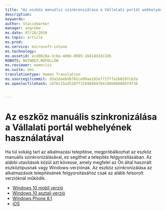 ```yaml
---
title: "Az eszköz manuális szinkronizálása a Vállalati portál webhelyének használatával | Microsoft Intune"
description: 
keywords: 
author: Staciebarker
manager: angrobe
ms.date: 07/28/2016
ms.topic: article
ms.prod: 
ms.service: microsoft-intune
ms.technology: 
ms.assetid: ecd0628a-3c8a-4d6b-8985-1641dd24132b
ROBOTS: NOINDEX,NOFOLLOW
ms.reviewer: mamoriss
ms.suite: ems
translationtype: Human Translation
ms.sourcegitcommit: d3a2daebdb781ce99aa103e7717ffa1b0297cb3a
ms.openlocfilehash: c676c15ad526ff31b98484704190b96006bf4f36


---
```



# Az eszköz manuális szinkronizálása a Vállalati portál webhelyének használatával

Ha túl sokáig tart az alkalmazási telepítése, megpróbálkozhat az eszköz manuális szinkronizálásával, ez segíthet a telepítés felgyorsításában. Az alábbi utasítások közül azt kövesse, amely megfelel az Ön által használt eszköztípusnak vagy Windows-verziónak. Az eszköz szinkronizálása az alkalmazások telepítésének felgyorsításához csak az alább felsorolt verzióknál működik.

* [Windows 10 mobil verzió](sync-your-device-manually-windows.md#windows-10-mobile)
* [Windows 10 asztali verzió](sync-your-device-manually-windows.md#windows-10-desktop)
* [Windows Phone 8.1](sync-your-device-manually-windows.md#windows-phone-8-1)
* [iOS](sync-your-device-manually-ios.md)



<!--HONumber=Aug16_HO4-->


